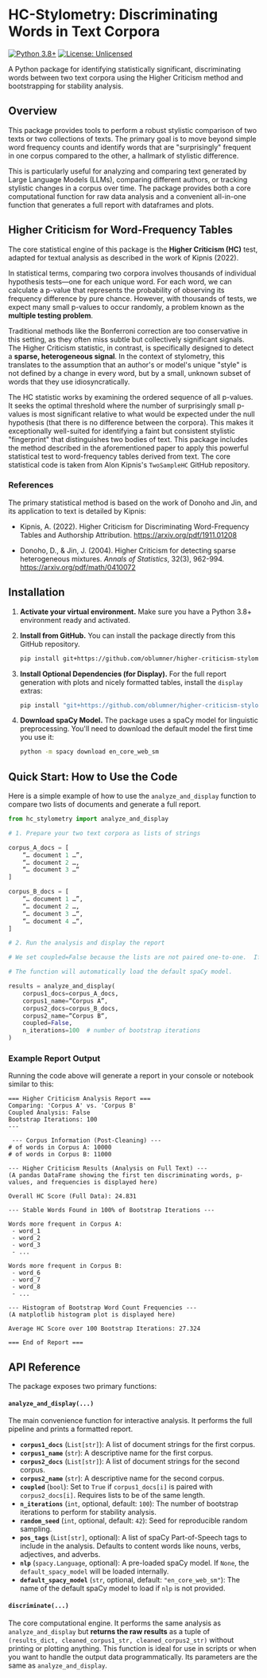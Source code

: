 # HC-Stylometry: Discriminating Words in Text Corpora

[![Python 3.8+](https://img.shields.io/badge/python-3.8+-blue.svg)](https://www.python.org/downloads/release/python-380/)
[![License: Unlicensed](https://img.shields.io/badge/License-Unlicensed-lightgrey.svg)](https://choosealicense.com/no-permission/)

A Python package for identifying statistically significant, discriminating words between two text corpora using the Higher Criticism method and bootstrapping for stability analysis.

## Overview

This package provides tools to perform a robust stylistic comparison of two texts or two collections of texts. The primary goal is to move beyond simple word frequency counts and identify words that are "surprisingly" frequent in one corpus compared to the other, a hallmark of stylistic difference.

This is particularly useful for analyzing and comparing text generated by Large Language Models (LLMs), comparing different authors, or tracking stylistic changes in a corpus over time. The package provides both a core computational function for raw data analysis and a convenient all-in-one function that generates a full report with dataframes and plots.

## Higher Criticism for Word-Frequency Tables

The core statistical engine of this package is the **Higher Criticism (HC)** test, adapted for textual analysis as described in the work of Kipnis (2022).

In statistical terms, comparing two corpora involves thousands of individual hypothesis tests—one for each unique word. For each word, we can calculate a p-value that represents the probability of observing its frequency difference by pure chance. However, with thousands of tests, we expect many small p-values to occur randomly, a problem known as the **multiple testing problem**.

Traditional methods like the Bonferroni correction are too conservative in this setting, as they often miss subtle but collectively significant signals. The Higher Criticism statistic, in contrast, is specifically designed to detect a **sparse, heterogeneous signal**. In the context of stylometry, this translates to the assumption that an author's or model's unique "style" is not defined by a change in every word, but by a small, unknown subset of words that they use idiosyncratically.

The HC statistic works by examining the ordered sequence of all p-values. It seeks the optimal threshold where the number of surprisingly small p-values is most significant relative to what would be expected under the null hypothesis (that there is no difference between the corpora). This makes it exceptionally well-suited for identifying a faint but consistent stylistic "fingerprint" that distinguishes two bodies of text. This package includes the method described in the aforementioned paper to apply this powerful statistical test to word-frequency tables derived from text. The core statistical code is taken from Alon Kipnis's `TwoSampleHC` GitHub repository.

### References

The primary statistical method is based on the work of Donoho and Jin, and its application to text is detailed by Kipnis:

* Kipnis, A. (2022). Higher Criticism for Discriminating Word-Frequency Tables and Authorship Attribution.
https://arxiv.org/pdf/1911.01208

* Donoho, D., & Jin, J. (2004). Higher Criticism for detecting sparse heterogeneous mixtures. *Annals of Statistics*, 32(3), 962-994.
https://arxiv.org/pdf/math/0410072

## Installation

1.  **Activate your virtual environment.** Make sure you have a Python 3.8+ environment ready and activated.

2.  **Install from GitHub.** You can install the package directly from this GitHub repository.

    ```bash
    pip install git+https://github.com/oblumner/higher-criticism-stylometry.git
    ```

3.  **Install Optional Dependencies (for Display).** For the full report generation with plots and nicely formatted tables, install the `display` extras:

    ```bash
    pip install "git+https://github.com/oblumner/higher-criticism-stylometry.git#egg=hc_stylometry[display]"
    ```

4.  **Download spaCy Model.** The package uses a spaCy model for linguistic preprocessing. You'll need to download the default model the first time you use it:

    ```bash
    python -m spacy download en_core_web_sm
    ```

## Quick Start: How to Use the Code

Here is a simple example of how to use the `analyze_and_display` function to compare two lists of documents and generate a full report.

```python
from hc_stylometry import analyze_and_display

# 1. Prepare your two text corpora as lists of strings

corpus_A_docs = [
    “… document 1 …”,
    “… document 2 …,
    “… document 3 …“
]

corpus_B_docs = [
    “… document 1 …”,
    “… document 2 …,
    “… document 3 …“,
    “… document 4 …“,
]

# 2. Run the analysis and display the report

# We set coupled=False because the lists are not paired one-to-one.  If, for example, you used a list of prompts to generate pairs of text using different LLMs, you would set coupled=True (the corpora would be of equal length).

# The function will automatically load the default spaCy model.

results = analyze_and_display(
    corpus1_docs=corpus_A_docs,
    corpus1_name=“Corpus A”,
    corpus2_docs=corpus_B_docs,
    corpus2_name=“Corpus B“,
    coupled=False,
    n_iterations=100  # number of bootstrap iterations
)

```

### Example Report Output

Running the code above will generate a report in your console or notebook similar to this:

```text
=== Higher Criticism Analysis Report ===
Comparing: 'Corpus A' vs. 'Corpus B'
Coupled Analysis: False
Bootstrap Iterations: 100
---

 --- Corpus Information (Post-Cleaning) ---
# of words in Corpus A: 10000
# of words in Corpus B: 11000

--- Higher Criticism Results (Analysis on Full Text) ---
(A pandas DataFrame showing the first ten discriminating words, p-values, and frequencies is displayed here)

Overall HC Score (Full Data): 24.831

--- Stable Words Found in 100% of Bootstrap Iterations ---

Words more frequent in Corpus A:
 - word_1
 - word_2
 - word_3
 - ...

Words more frequent in Corpus B:
 - word_6
 - word_7
 - word_8
 - ...

--- Histogram of Bootstrap Word Count Frequencies ---
(A matplotlib histogram plot is displayed here)

Average HC Score over 100 Bootstrap Iterations: 27.324

=== End of Report ===
```

## API Reference

The package exposes two primary functions:

#### `analyze_and_display(...)`

The main convenience function for interactive analysis. It performs the full pipeline and prints a formatted report.

* **`corpus1_docs`** (`List[str]`): A list of document strings for the first corpus.
* **`corpus1_name`** (`str`): A descriptive name for the first corpus.
* **`corpus2_docs`** (`List[str]`): A list of document strings for the second corpus.
* **`corpus2_name`** (`str`): A descriptive name for the second corpus.
* **`coupled`** (`bool`): Set to `True` if `corpus1_docs[i]` is paired with `corpus2_docs[i]`. Requires lists to be of the same length.
* **`n_iterations`** (`int`, optional, default: `100`): The number of bootstrap iterations to perform for stability analysis.
* **`random_seed`** (`int`, optional, default: `42`): Seed for reproducible random sampling.
* **`pos_tags`** (`List[str]`, optional): A list of spaCy Part-of-Speech tags to include in the analysis. Defaults to content words like nouns, verbs, adjectives, and adverbs.
* **`nlp`** (`spacy.Language`, optional): A pre-loaded spaCy model. If `None`, the `default_spacy_model` will be loaded internally.
* **`default_spacy_model`** (`str`, optional, default: `"en_core_web_sm"`): The name of the default spaCy model to load if `nlp` is not provided.

#### `discriminate(...)`

The core computational engine. It performs the same analysis as `analyze_and_display` but **returns the raw results** as a tuple of `(results_dict, cleaned_corpus1_str, cleaned_corpus2_str)` without printing or plotting anything. This function is ideal for use in scripts or when you want to handle the output data programmatically. Its parameters are the same as `analyze_and_display`.
